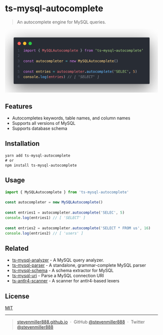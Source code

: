 # ts-mysql-autocomplete

> An autocomplete engine for MySQL queries.

![Alt Text](https://github.com/stevenmiller888/ts-mysql-autocomplete/raw/master/.github/code.png)

## Features

- Autocompletes keywords, table names, and column names
- Supports all versions of MySQL
- Supports database schema

## Installation

```shell
yarn add ts-mysql-autocomplete
# or
npm install ts-mysql-autocomplete
```

## Usage

```typescript
import { MySQLAutocomplete } from 'ts-mysql-autocomplete'

const autocompleter = new MySQLAutocomplete()

const entries1 = autocompleter.autocomplete('SELEC', 5)
console.log(entries1) // [ 'SELECT' ]

const entries2 = autocompleter.autocomplete('SELECT * FROM us', 16)
console.log(entries2) // [ 'users' ]
```

## Related

- [ts-mysql-analyzer](https://github.com/stevenmiller888/ts-mysql-analyzer) - A MySQL query analyzer.
- [ts-mysql-parser](https://github.com/stevenmiller888/ts-mysql-parser) - A standalone, grammar-complete MySQL parser
- [ts-mysql-schema](https://github.com/stevenmiller888/ts-mysql-schema) - A schema extractor for MySQL
- [ts-mysql-uri](https://github.com/stevenmiller888/ts-mysql-uri) - Parse a MySQL connection URI
- [ts-antlr4-scanner](https://github.com/stevenmiller888/ts-antlr4-scanner) - A scanner for antlr4-based lexers

## License

[MIT](https://tldrlegal.com/license/mit-license)

---

> [stevenmiller888.github.io](https://stevenmiller888.github.io) &nbsp;&middot;&nbsp;
> GitHub [@stevenmiller888](https://github.com/stevenmiller888) &nbsp;&middot;&nbsp;
> Twitter [@stevenmiller888](https://twitter.com/stevenmiller888)
